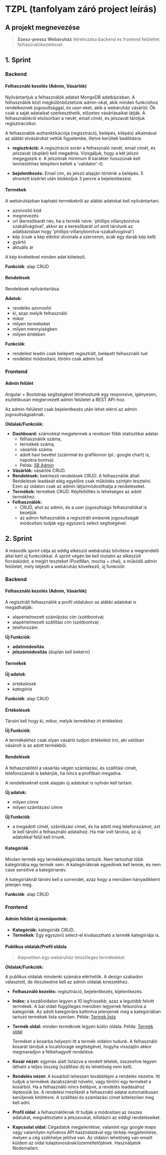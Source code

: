 # TZPL (tanfolyam záró project leírás)

## A projekt megnevezése
> __Szesz-pressz Webáruház__ létrehozása backend és frontend felülettel,  felhasználókezeléssel.

## 1. Sprint

### Backend

#### Felhasználó kezelés (Admin, Vásárlók)

Nyilvántartjuk a felhasználók adatait MongoDB adatbázisban. 
A felhasználók közt megkülönböztetünk admin-okat, akik minden funkcióhoz rendelkeznek jogosultsággal, és user-eket, akik a webáruház vásárlói. Ők csak a saját adataikat szerkeszthetik, előzetes vásárlásaikat látják.
A felhasználókról elsősorban a nevét, email címét, és jelszavát tároljuk regisztrációkor. 

A felhasználók authenktikációja (regisztráció, belépés, kilépés) alkalmával az alábbi elvásárokat vettük figyelembe, illetve kerültek beállításra:

* __regisztráció:__ 
  A regisztráció során a felhasználó nevét, email címét, és jelszavát (duplán) kell megadnia. Vizsgáljuk, hogy a két jelszó megegyezik e.
  A jelszónak minimum 8 karakter hosszúnak kell lennie(ehhez telepíteni kellett a 'validator'-t).

* __bejelentkezés:__ 
  Email cím, és jelszó alapján történik a belépés. 
  5 elrontott kísérlet után blokkoljuk 3 percre a bejelentkezést.


#### Termékek

A webáruházban kapható termékekről az alábbi adatokat kell nyilvántartani.

* azonosító kód
* megnevezés
* url (keresőbarát név, ha a termék neve: 'phillips villanyborotva szakállvágóval', 
  akkor az a keresőbarát url amit tárolunk az adatbázisban hogy 'phillips-villanyborotva-szakallvogóval')
* kép (csak a kép elérési útvonala a szerveren, scak egy darab kép kell)
* gyártó
* aktuális ár

A kép kivételével minden adat kötelező.

__Funkciók__: alap CRUD

#### Rendelések

Rendelések nyilvántartása.

__Adatok:__

* rendelés azonosító
* ki, azaz melyik felhasználó
* mikor
* milyen termékeket
* milyen mennyiségben
* milyen értékben

__Funkciók__: 

* rendelést leadni csak belépett regisztrált, belépett felhasználó tud
* rendelést módosítani, törölni csak admin tud

### Frontend

#### Admin felület

Angular + Bootstrap segítségével létrehoztunk egy responsive, igényesen, esztétikusan megtervezett admin felületet a REST API-hoz.

Az admin-felületet csak bejelentkezés után lehet elérni az admin jogosultságúaknak.

__Oldalak/Funkciók:__

- __Dashboard:__ számokkal megjelennek a rendszer főbb statisztikai adatai: 
  - felhasználók száma, 
  - termékek száma, 
  - vásárlók száma. 
  - adott havi bevétel (számmal és grafikonon (pl.: google chart) is, napokra bontva)
  - Példa: [SB Admin](https://blackrockdigital.github.io/startbootstrap-sb-admin/) 
- __Vásárlók:__ vásárlók CRUD.
- __Rendelések:__ beérkező rendelések CRUD. A felhasználók általi Rendelések leadását elég egyelőre csak működés szintjén tesztelni. Ezen az oldalon csak az admin látja/módosíthatja a rendeléseket.
- __Termékek:__ termékek CRUD. Képfeltöltés is lehetséges az adott termékhez.
- __Felhasználók:__ 
  - CRUD, ahol az admin, és a user jogosultságú felhasználókat is kezeljük
  - az admin felhasználók a regisztrált emberek jogosultságát módosítani tudják egy egyszerű select segítségével. 

## 2. Sprint

A második _sprint_  célja az eddig elkészül webáruház bővítése a megrendelő által kért új funkciókkal.
A sprint végén be kell mutatni az elkészült forráskódot, a megírt teszteket (PostMan, mocha + chai), a működő admin felületet, mely teljesíti a webáruház következő, új funkcióit:

### Backend

#### Felhasználó kezelés (Admin, Vásárlók)

A regisztrált felhasználók a profil oldalukon az alábbi adatokat is megadhatják:

* alapértelmezett számlázási cím (szétbontva) 
* alapértelmezett szállítási cím (szétbontva)
* telefonszám 

__Új Funkciók__:

- __adatmódosítás__
- __jelszómódosítás__ (duplán kell bekérni)

#### Termékek

__Új adatok__:

- _értékelések_
- _kategória_

__Funkciók__: alap CRUD

#### Értékelések

Tárolni kell hogy ki, mikor, melyik termékhez írt értékelést.

__Új  Funkciók__:

A termékekhez csak olyan vásárló tudjon értékelést írni, aki valóban vásárolt is az adott termékből. 

#### Rendelések

A felhasználótól a vásárlás végén számlázási, és szállítási címét, telefonszámát is bekérjük, ha nincs a profilban megadva.

A rendeléseknél ezek alapján új adatokat is nyílván kell tartani.

__Új adatok:__

- milyen címre
- milyen számlázási címre

__Új Funkciók__: 

- a megadott címet, számlázási címet, és ha adott meg telefonszámot, azt le kell tárolni a felhasználó adataihoz. Ha már volt tárolva, az új adatokkal felül kell írnunk.

#### Kategóriák

Minden termék egy termékkategóriába tartozik. Nem tartozhat több kategóriába egy termék sem. 
A kategóriáknak egyedinek kell lennie, és nem case sensitive a kategórianév.

A kategóriáknál tárolni kell a  sorrendet, azaz hogy a menüben hányadikként jelenjen meg.

__Funkciók__: alap CRUD

### Frontend

#### Admin felület új menüpontok:
* __Kategóriák:__ kategóriák CRUD.
* __Termékek__: Egy egyszerű select-el kiválasztható a termék kategóriája is.

#### Publikus oldalak/Profil oldala
> Alapvetően egy webáruház tetszőleges termékekkel.  

__Oldalak/Funkciók:__  

A publikus oldalak mindenki számára elérhetők. A design szabadon választott, de illeszkednie kell az admin oldalak kinézetéhez. 

* __Felhasználó kezelés:__ regisztráció, bejelentkezés, kijelentkezés.

* __Index:__ a kezdőoldalon legyen a 10 legfrissebb, azaz a legutóbb felvitt  termékek. A bal oldali 
  függőleges menüben legyenek felsorolva a kategóriák. Az adott kategóriára 
  kattintva jelenjenek meg a kategóriában tartozó termékek lista szerűen. 
  Példa: [Termék lista](https://bootsnipp.com/snippets/featured/list-grid-view)

* __Termék oldal:__ minden terméknek legyen külön oldala. Példa: [Termék oldal](https://bootsnipp.com/snippets/featured/product-page-for-online-shop)

  Terméket a kosárba helyezni itt a termék oldalon tudunk. A felhasználó kosarát tároljuk a localstorage segítségével, hogyha visszajön akkor megmaradjon a félbehagyott rendelése.


* __Kosár nézet:__ egymás alatt listázva a rendelt tételek, összesítve legyen 
  látható a teljes összeg (szállítási díj és lehetőség nem kell).
* __Rendelés nézet:__ A kosárból lehessen továbblépni a rendelés nézetre. Itt tudjuk a termékek darabszámát növelni, vagy törölni egy terméket a kosárból. Ha a felhasználó nincs belépve, a rendelés leadásához léptessük be. A rendelési mezőknél a felhasználó adatai automatikusan kerüljenek kitöltésre. A szállítási és számlázási címet kötelezően meg kell adni. 
* __Profil oldal__:  a felhasználóknak itt tudják a módosítani az összes adatukat, megváltoztatni a jelszavukat, kilistázni az eddigi rendeléseiket.
* __Kapcsolat oldal:__ Cégadatok megjelenítése, valamint egy google maps vagy valamilyen nyilvános API használatával egy térkép megjelenítése, melyen a cég székhelye jelölve van. Az oldalon lehetőség van emailt küldeni az oldal tulajdonosának/üzemeltetőjének.  Használjatok Nodemailert.